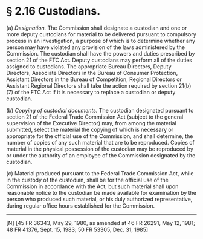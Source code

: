 # § 2.16   Custodians.

(a) *Designation.* The Commission shall designate a custodian and one or more deputy custodians for material to be delivered pursuant to compulsory process in an investigation, a purpose of which is to determine whether any person may have violated any provision of the laws administered by the Commission. The custodian shall have the powers and duties prescribed by section 21 of the FTC Act. Deputy custodians may perform all of the duties assigned to custodians. The appropriate Bureau Directors, Deputy Directors, Associate Directors in the Bureau of Consumer Protection, Assistant Directors in the Bureau of Competition, Regional Directors or Assistant Regional Directors shall take the action required by section 21(b)(7) of the FTC Act if it is necessary to replace a custodian or deputy custodian.


(b) *Copying of custodial documents.* The custodian designated pursuant to section 21 of the Federal Trade Commission Act (subject to the general supervision of the Executive Director) may, from among the material submitted, select the material the copying of which is necessary or appropriate for the official use of the Commission, and shall determine, the number of copies of any such material that are to be reproduced. Copies of material in the physical possession of the custodian may be reproduced by or under the authority of an employee of the Commission designated by the custodian.


(c) Material produced pursuant to the Federal Trade Commission Act, while in the custody of the custodian, shall be for the official use of the Commission in accordance with the Act; but such material shall upon reasonable notice to the custodian be made available for examination by the person who produced such material, or his duly authorized representative, during regular office hours established for the Commission.



---

[N] [45 FR 36343, May 29, 1980, as amended at 46 FR 26291, May 12, 1981; 48 FR 41376, Sept. 15, 1983; 50 FR 53305, Dec. 31, 1985]




